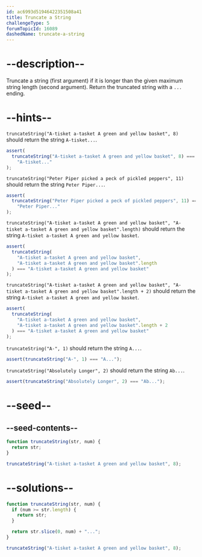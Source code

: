 ```yaml
---
id: ac6993d51946422351508a41
title: Truncate a String
challengeType: 5
forumTopicId: 16089
dashedName: truncate-a-string
---
```


# --description--

Truncate a string (first argument) if it is longer than the given maximum string length (second argument). Return the truncated string with a `...` ending.

# --hints--

`truncateString("A-tisket a-tasket A green and yellow basket", 8)` should return the string `A-tisket...`.

```js
assert(
  truncateString("A-tisket a-tasket A green and yellow basket", 8) ===
    "A-tisket..."
);
```

`truncateString("Peter Piper picked a peck of pickled peppers", 11)` should return the string `Peter Piper...`.

```js
assert(
  truncateString("Peter Piper picked a peck of pickled peppers", 11) ===
    "Peter Piper..."
);
```

`truncateString("A-tisket a-tasket A green and yellow basket", "A-tisket a-tasket A green and yellow basket".length)` should return the string `A-tisket a-tasket A green and yellow basket`.

```js
assert(
  truncateString(
    "A-tisket a-tasket A green and yellow basket",
    "A-tisket a-tasket A green and yellow basket".length
  ) === "A-tisket a-tasket A green and yellow basket"
);
```

`truncateString("A-tisket a-tasket A green and yellow basket", "A-tisket a-tasket A green and yellow basket".length + 2)` should return the string `A-tisket a-tasket A green and yellow basket`.

```js
assert(
  truncateString(
    "A-tisket a-tasket A green and yellow basket",
    "A-tisket a-tasket A green and yellow basket".length + 2
  ) === "A-tisket a-tasket A green and yellow basket"
);
```

`truncateString("A-", 1)` should return the string `A...`.

```js
assert(truncateString("A-", 1) === "A...");
```

`truncateString("Absolutely Longer", 2)` should return the string `Ab...`.

```js
assert(truncateString("Absolutely Longer", 2) === "Ab...");
```

# --seed--

## --seed-contents--

```js
function truncateString(str, num) {
  return str;
}

truncateString("A-tisket a-tasket A green and yellow basket", 8);
```

# --solutions--

```js
function truncateString(str, num) {
  if (num >= str.length) {
    return str;
  }

  return str.slice(0, num) + "...";
}

truncateString("A-tisket a-tasket A green and yellow basket", 8);
```
